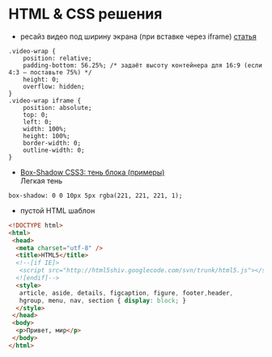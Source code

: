 # HTML & CSS решения

- ресайз видео под ширину экрана (при вставке через iframe) [статья](https://html5book.ru/adaptivnoe-video/)
```
.video-wrap {
	position: relative;
	padding-bottom: 56.25%; /* задаёт высоту контейнера для 16:9 (если 4:3 — поставьте 75%) */
	height: 0;
	overflow: hidden;
}
.video-wrap iframe {
	position: absolute;
	top: 0;
	left: 0;
	width: 100%;
	height: 100%;
	border-width: 0;
	outline-width: 0;
}
```

- [Box-Shadow CSS3: тень блока (примеры)](https://prowebmastering.ru/box-shadow.html)<br>
Легкая тень
```
box-shadow: 0 0 10px 5px rgba(221, 221, 221, 1);
```

- пустой HTML шаблон
```html
<!DOCTYPE html>
<html>
 <head>
  <meta charset="utf-8" />
  <title>HTML5</title>
  <!--[if IE]>
   <script src="http://html5shiv.googlecode.com/svn/trunk/html5.js"></script>
  <![endif]-->
  <style>
   article, aside, details, figcaption, figure, footer,header,
   hgroup, menu, nav, section { display: block; }
  </style>
 </head>
 <body>
  <p>Привет, мир</p>
 </body>
</html>
```